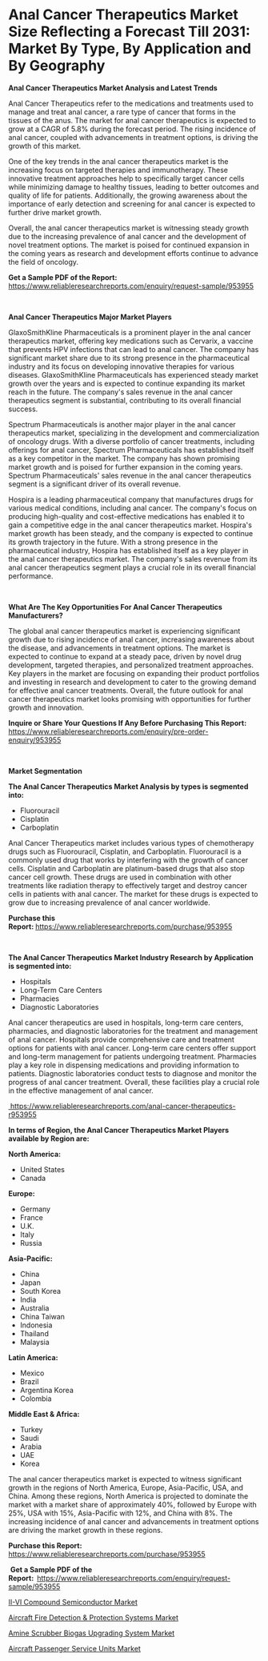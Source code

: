 <p><h1>Anal Cancer Therapeutics Market Size Reflecting a Forecast Till 2031: Market By Type, By Application and By Geography</h1></p><p><strong>Anal Cancer Therapeutics Market Analysis and Latest Trends</strong></p>
<p><p>Anal Cancer Therapeutics refer to the medications and treatments used to manage and treat anal cancer, a rare type of cancer that forms in the tissues of the anus. The market for anal cancer therapeutics is expected to grow at a CAGR of 5.8% during the forecast period. The rising incidence of anal cancer, coupled with advancements in treatment options, is driving the growth of this market.</p><p>One of the key trends in the anal cancer therapeutics market is the increasing focus on targeted therapies and immunotherapy. These innovative treatment approaches help to specifically target cancer cells while minimizing damage to healthy tissues, leading to better outcomes and quality of life for patients. Additionally, the growing awareness about the importance of early detection and screening for anal cancer is expected to further drive market growth.</p><p>Overall, the anal cancer therapeutics market is witnessing steady growth due to the increasing prevalence of anal cancer and the development of novel treatment options. The market is poised for continued expansion in the coming years as research and development efforts continue to advance the field of oncology.</p></p>
<p><strong>Get a Sample PDF of the Report:&nbsp;</strong> <a href="https://www.reliableresearchreports.com/enquiry/request-sample/953955">https://www.reliableresearchreports.com/enquiry/request-sample/953955</a></p>
<p>&nbsp;</p>
<p><strong>Anal Cancer Therapeutics Major Market Players</strong></p>
<p><p>GlaxoSmithKline Pharmaceuticals is a prominent player in the anal cancer therapeutics market, offering key medications such as Cervarix, a vaccine that prevents HPV infections that can lead to anal cancer. The company has significant market share due to its strong presence in the pharmaceutical industry and its focus on developing innovative therapies for various diseases. GlaxoSmithKline Pharmaceuticals has experienced steady market growth over the years and is expected to continue expanding its market reach in the future. The company's sales revenue in the anal cancer therapeutics segment is substantial, contributing to its overall financial success.</p><p>Spectrum Pharmaceuticals is another major player in the anal cancer therapeutics market, specializing in the development and commercialization of oncology drugs. With a diverse portfolio of cancer treatments, including offerings for anal cancer, Spectrum Pharmaceuticals has established itself as a key competitor in the market. The company has shown promising market growth and is poised for further expansion in the coming years. Spectrum Pharmaceuticals' sales revenue in the anal cancer therapeutics segment is a significant driver of its overall revenue.</p><p>Hospira is a leading pharmaceutical company that manufactures drugs for various medical conditions, including anal cancer. The company's focus on producing high-quality and cost-effective medications has enabled it to gain a competitive edge in the anal cancer therapeutics market. Hospira's market growth has been steady, and the company is expected to continue its growth trajectory in the future. With a strong presence in the pharmaceutical industry, Hospira has established itself as a key player in the anal cancer therapeutics market. The company's sales revenue from its anal cancer therapeutics segment plays a crucial role in its overall financial performance.</p></p>
<p>&nbsp;</p>
<p><strong>What Are The Key Opportunities For Anal Cancer Therapeutics Manufacturers?</strong></p>
<p><p>The global anal cancer therapeutics market is experiencing significant growth due to rising incidence of anal cancer, increasing awareness about the disease, and advancements in treatment options. The market is expected to continue to expand at a steady pace, driven by novel drug development, targeted therapies, and personalized treatment approaches. Key players in the market are focusing on expanding their product portfolios and investing in research and development to cater to the growing demand for effective anal cancer treatments. Overall, the future outlook for anal cancer therapeutics market looks promising with opportunities for further growth and innovation.</p></p>
<p><strong>Inquire or Share Your Questions If Any Before Purchasing This Report:</strong> <a href="https://www.reliableresearchreports.com/enquiry/pre-order-enquiry/953955">https://www.reliableresearchreports.com/enquiry/pre-order-enquiry/953955</a></p>
<p>&nbsp;</p>
<p><strong>Market Segmentation</strong></p>
<p><strong>The Anal Cancer Therapeutics Market Analysis by types is segmented into:</strong></p>
<p><ul><li>Fluorouracil</li><li>Cisplatin</li><li>Carboplatin</li></ul></p>
<p><p>Anal Cancer Therapeutics market includes various types of chemotherapy drugs such as Fluorouracil, Cisplatin, and Carboplatin. Fluorouracil is a commonly used drug that works by interfering with the growth of cancer cells. Cisplatin and Carboplatin are platinum-based drugs that also stop cancer cell growth. These drugs are used in combination with other treatments like radiation therapy to effectively target and destroy cancer cells in patients with anal cancer. The market for these drugs is expected to grow due to increasing prevalence of anal cancer worldwide.</p></p>
<p><strong>Purchase this Report:&nbsp;</strong><a href="https://www.reliableresearchreports.com/purchase/953955">https://www.reliableresearchreports.com/purchase/953955</a></p>
<p>&nbsp;</p>
<p><strong>The Anal Cancer Therapeutics Market Industry Research by Application is segmented into:</strong></p>
<p><ul><li>Hospitals</li><li>Long-Term Care Centers</li><li>Pharmacies</li><li>Diagnostic Laboratories</li></ul></p>
<p><p>Anal cancer therapeutics are used in hospitals, long-term care centers, pharmacies, and diagnostic laboratories for the treatment and management of anal cancer. Hospitals provide comprehensive care and treatment options for patients with anal cancer. Long-term care centers offer support and long-term management for patients undergoing treatment. Pharmacies play a key role in dispensing medications and providing information to patients. Diagnostic laboratories conduct tests to diagnose and monitor the progress of anal cancer treatment. Overall, these facilities play a crucial role in the effective management of anal cancer.</p></p>
<p><a href="https://www.reliableresearchreports.com/anal-cancer-therapeutics-r953955">&nbsp;https://www.reliableresearchreports.com/anal-cancer-therapeutics-r953955</a></p>
<p><strong>In terms of Region, the Anal Cancer Therapeutics Market Players available by Region are:</strong></p>
<p>
    <p> <strong> North America: </strong>
        <ul>
            <li>United States</li>
            <li>Canada</li>
        </ul>
        </p> 
    <p> <strong> Europe: </strong>
        <ul>
            <li>Germany</li>
            <li>France</li>
            <li>U.K.</li>
            <li>Italy</li>
            <li>Russia</li>
        </ul>
        </p> 
    <p> <strong> Asia-Pacific: </strong>
        <ul>
            <li>China</li>
            <li>Japan</li>
            <li>South Korea</li>
            <li>India</li>
            <li>Australia</li>
            <li>China Taiwan</li>
            <li>Indonesia</li>
            <li>Thailand</li>
            <li>Malaysia</li>
        </ul>
        </p> 
    <p> <strong> Latin America: </strong>
        <ul>
            <li>Mexico</li>
            <li>Brazil</li>
            <li>Argentina Korea</li>
            <li>Colombia</li>
        </ul>
        </p> 
    <p> <strong> Middle East & Africa: </strong>
        <ul>
            <li>Turkey</li>
            <li>Saudi</li>
            <li>Arabia</li>
            <li>UAE</li>
            <li>Korea</li>
        </ul>
    </p>
    </p>
<p><p>The anal cancer therapeutics market is expected to witness significant growth in the regions of North America, Europe, Asia-Pacific, USA, and China. Among these regions, North America is projected to dominate the market with a market share of approximately 40%, followed by Europe with 25%, USA with 15%, Asia-Pacific with 12%, and China with 8%. The increasing incidence of anal cancer and advancements in treatment options are driving the market growth in these regions.</p></p>
<p><strong>Purchase this Report: </strong><a href="https://www.reliableresearchreports.com/purchase/953955">https://www.reliableresearchreports.com/purchase/953955</a></p>
<p>&nbsp;<strong>Get a Sample PDF of the Report:&nbsp;&nbsp;</strong><a href="https://www.reliableresearchreports.com/enquiry/request-sample/953955">https://www.reliableresearchreports.com/enquiry/request-sample/953955</a></p>
<p><strong></strong></p>
<p><p><a href="https://www.linkedin.com/pulse/ii-vi-compound-semiconductor-market-furnishes-information-27dpf">II-VI Compound Semiconductor Market</a></p><p><a href="https://github.com/EunaWiegad2023/Market-Research-Report-List-1/blob/main/aircraft-fire-detection-protection-systems-market.md">Aircraft Fire Detection & Protection Systems Market</a></p><p><a href="https://www.linkedin.com/pulse/amine-scrubber-biogas-upgrading-system-market-furnishes-information-0fs0e">Amine Scrubber Biogas Upgrading System Market</a></p><p><a href="https://github.com/gracielawharr/Market-Research-Report-List-1/blob/main/aircraft-passenger-service-units-market.md">Aircraft Passenger Service Units Market</a></p></p>